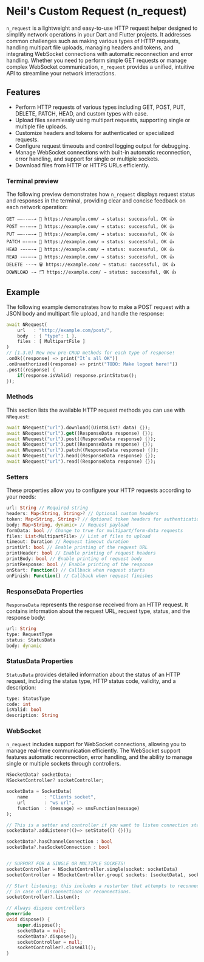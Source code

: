 # Neil's Custom Request (n_request)

`n_request` is a lightweight and easy-to-use HTTP request helper designed to simplify network operations in your Dart and Flutter projects. It addresses common challenges such as making various types of HTTP requests, handling multipart file uploads, managing headers and tokens, and integrating WebSocket connections with automatic reconnection and error handling. Whether you need to perform simple GET requests or manage complex WebSocket communication, `n_request` provides a unified, intuitive API to streamline your network interactions.

## Features
- Perform HTTP requests of various types including GET, POST, PUT, DELETE, PATCH, HEAD, and custom types with ease.
- Upload files seamlessly using multipart requests, supporting single or multiple file uploads.
- Customize headers and tokens for authenticated or specialized requests.
- Configure request timeouts and control logging output for debugging.
- Manage WebSocket connections with built-in automatic reconnection, error handling, and support for single or multiple sockets.
- Download files from HTTP or HTTPS URLs efficiently.

### Terminal preview

The following preview demonstrates how `n_request` displays request status and responses in the terminal, providing clear and concise feedback on each network operation:

```
GET ––--–-→ 💬 https://example.com/ → status: successful, OK 👍
POST –--–-→ 💾 https://example.com/ → status: successful, OK 👍
PUT ––--–-→ 📩 https://example.com/ → status: successful, OK 👍
PATCH –-–-→ 📩 https://example.com/ → status: successful, OK 👍
HEAD -–-–-→ 🫥 https://example.com/ → status: successful, OK 👍
READ -–-–-→ 👀 https://example.com/ → status: successful, OK 👍
DELETE ---→ 🗑️ https://example.com/ → status: successful, OK 👍
DOWNLOAD -→ 🗂️ https://example.com/ → status: successful, OK 👍
```

## Example

The following example demonstrates how to make a POST request with a JSON body and multipart file upload, and handle the response:

```dart
await NRequest(
    url   : "http://example.com/post/",
    body  : { "type": 1 },
    files : [ MultipartFile ]
)
// [1.3.0] New new pre-CRUD methods for each type of response!
.onOk((response) => print("It`s all OK"))
.onUnauthorized((response) => print("TODO: Make logout here!"))
.post((response) {
    if(response.isValid) response.printStatus();
});
```

### Methods

This section lists the available HTTP request methods you can use with `NRequest`:

```dart
await NRequest("url").download((Uint8List? data) {});
await NRequest("url").get((ResponseData response) {});
await NRequest("url").post((ResponseData response) {});
await NRequest("url").put((ResponseData response) {});
await NRequest("url").patch((ResponseData response) {});
await NRequest("url").head((ResponseData response) {});
await NRequest("url").read((ResponseData response) {});
```



### Setters

These properties allow you to configure your HTTP requests according to your needs:

```dart
url: String // Required string
headers: Map<String, String>? // Optional custom headers
token: Map<String, String>? // Optional token headers for authentication
body: Map<String, dynamic> // Request payload
formData: bool // Change to true for multipart/form-data requests
files: List<MultipartFile> // List of files to upload
timeout: Duration // Request timeout duration
printUrl: bool // Enable printing of the request URL
printHeader: bool // Enable printing of request headers
printBody: bool // Enable printing of request body
printResponse: bool // Enable printing of the response
onStart: Function() // Callback when request starts
onFinish: Function() // Callback when request finishes
```

### ResponseData Properties

`ResponseData` represents the response received from an HTTP request. It contains information about the request URL, request type, status, and the response body:

```dart
url: String
type: RequestType
status: StatusData
body: dynamic
```

### StatusData Properties

`StatusData` provides detailed information about the status of an HTTP request, including the status type, HTTP status code, validity, and a description:

```dart
type: StatusType
code: int
isValid: bool
description: String
```

### WebSocket

`n_request` includes support for WebSocket connections, allowing you to manage real-time communication efficiently. The WebSocket support features automatic reconnection, error handling, and the ability to manage single or multiple sockets through controllers.

```dart
NSocketData? socketData;
NSocketController? socketController;

socketData = SocketData(
    name      : "Clients socket",
    url       : "ws url",
    function  : (message) => smsFunction(message)
);

// This is a setter and controller if you want to listen connection status
socketData?.addListener(()=> setState(() {}));

socketData?.hasChannelConnection : bool
socketData?.hasSocketConnection : bool


// SUPPORT FOR A SINGLE OR MULTIPLE SOCKETS!
socketController = NSocketController.single(socket: socketData)
socketController = NSocketController.group( sockets: [socketData1, socketData2, ...] )

// Start listening; this includes a restarter that attempts to reconnect to the socket
// in case of disconnections or reconnections.
socketController?.listen();

// Always dispose controllers
@override
void dispose() {
    super.dispose();
    socketData = null;
    socketData?.dispose();
    socketController = null;
    socketController?.closeAll();
}
```